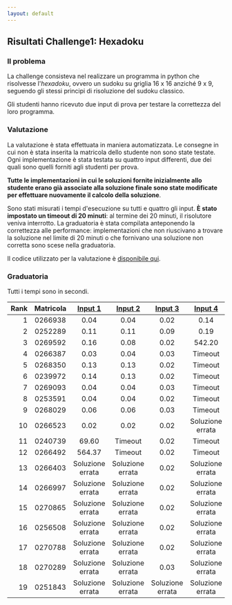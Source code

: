```yaml
---
layout: default
---
```


## Risultati Challenge1: Hexadoku

### Il problema

La challenge consisteva nel realizzare un programma in python che risolvesse l'*hexadoku*, ovvero un sudoku su griglia 16 x 16 anziché 9 x 9, seguendo gli stessi principi di risoluzione del sudoku classico.

Gli studenti hanno ricevuto due input di prova per testare la correttezza del loro programma.

### Valutazione

La valutazione è stata effettuata in maniera automatizzata. Le consegne in cui non è stata inserita la matricola dello studente non sono state testate. Ogni implementazione è stata testata su quattro input differenti, due dei quali sono quelli forniti agli studenti per prova.

**Tutte le implementazioni in cui le soluzioni fornite inizialmente allo studente erano già associate alla soluzione finale sono state modificate per effettuare nuovamente il calcolo della soluzione**.

Sono stati misurati i tempi d'esecuzione su tutti e quattro gli input. **È stato impostato un timeout di 20 minuti**: al termine dei 20 minuti, il risolutore veniva interrotto. La graduatoria è stata compilata anteponendo la correttezza alle performance: implementazioni che non riuscivano a trovare la soluzione nel limite di 20 minuti o che fornivano una soluzione non corretta sono scese nella graduatoria.

Il codice utilizzato per la valutazione è [disponibile qui](evaluate.zip).

### Graduatoria

Tutti i tempi sono in secondi.

| Rank | Matricola | [Input 1](input1.csv) | [Input 2](input2.csv) | [Input 3](input3.csv) | [Input 4](input4.csv) | Punti |
| ---: | :-------: | :-------------------: | :-------------------: | :-------------------: | :-------------------: | :---: |
|    1 |  0266938  |         0.04          |         0.04          |         0.02          |         0.14          |  +2   |
|    2 |  0252289  |         0.11          |         0.11          |         0.09          |         0.19          |  +2   |
|    3 |  0269592  |         0.16          |         0.08          |         0.02          |        542.20         |  +2   |
|    4 |  0266387  |         0.03          |         0.04          |         0.03          |        Timeout        |       |
|    5 |  0268350  |         0.13          |         0.13          |         0.02          |        Timeout        |       |
|    6 |  0239972  |         0.14          |         0.13          |         0.02          |        Timeout        |       |
|    7 |  0269093  |         0.04          |         0.04          |         0.03          |        Timeout        |       |
|    8 |  0253591  |         0.04          |         0.04          |         0.02          |        Timeout        |       |
|    9 |  0268029  |         0.06          |         0.06          |         0.03          |        Timeout        |       |
|   10 |  0266523  |         0.02          |         0.02          |         0.02          |   Soluzione errata    |       |
|   11 |  0240739  |         69.60         |        Timeout        |         0.02          |        Timeout        |       |
|   12 |  0266492  |        564.37         |        Timeout        |         0.02          |        Timeout        |       |
|   13 |  0266403  |   Soluzione errata    |   Soluzione errata    |         0.02          |   Soluzione errata    |       |
|   14 |  0266997  |   Soluzione errata    |   Soluzione errata    |         0.02          |   Soluzione errata    |       |
|   15 |  0270865  |   Soluzione errata    |   Soluzione errata    |         0.02          |   Soluzione errata    |       |
|   16 |  0256508  |   Soluzione errata    |   Soluzione errata    |         0.02          |   Soluzione errata    |       |
|   17 |  0270788  |   Soluzione errata    |   Soluzione errata    |         0.02          |   Soluzione errata    |       |
|   18 |  0270289  |   Soluzione errata    |   Soluzione errata    |         0.03          |   Soluzione errata    |       |
|   19 |  0251843  |   Soluzione errata    |   Soluzione errata    |   Soluzione errata    |   Soluzione errata    |       |